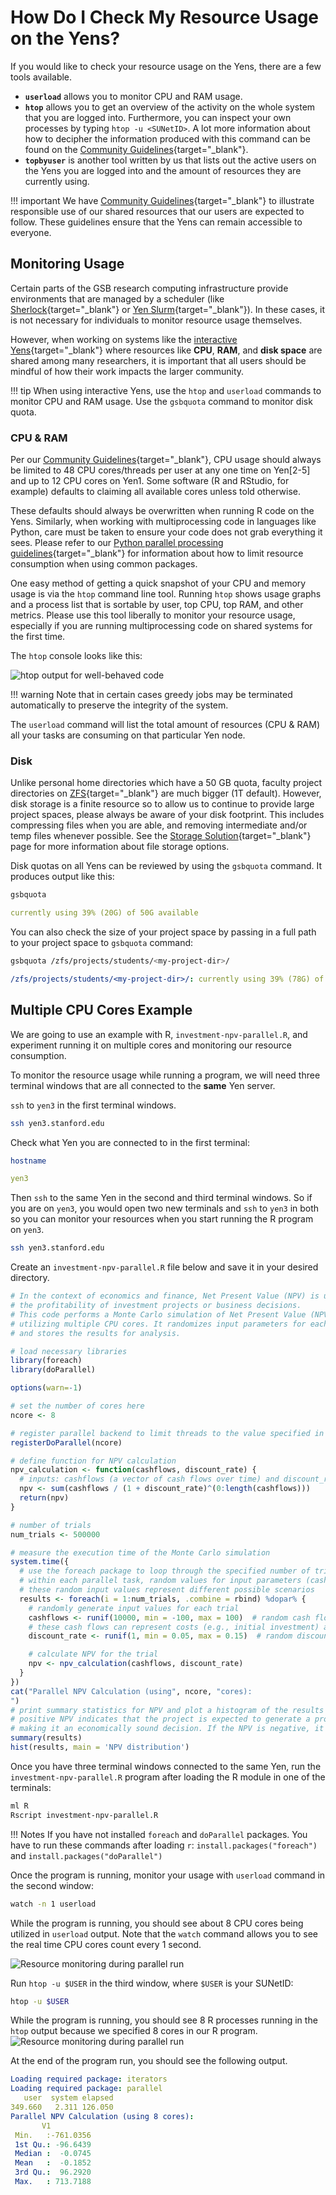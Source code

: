 # How Do I Check My Resource Usage on the Yens?
If you would like to check your resource usage on the Yens, there are a few tools available.

- **`userload`** allows you to monitor CPU and RAM usage.
- **`htop`** allows you to get an overview of the activity on the whole system that you are logged into. Furthermore, you can inspect your own processes by typing `htop -u <SUNetID>`. A lot more information about how to decipher the information produced with this command can be found on the [Community Guidelines](/_policies/user_limits){target="_blank"}.
- **`topbyuser`** is another tool written by us that lists out the active users on the Yens you are logged into and the amount of resources they are currently using.

!!! important
    We have [Community Guidelines](/_policies/user_limits){target="_blank"} to illustrate responsible use of our shared resources that our users are expected to follow. These guidelines ensure that the Yens can remain accessible to everyone.

## Monitoring Usage

Certain parts of the GSB research computing infrastructure provide environments that are managed by a scheduler (like [Sherlock](/_user_guide/sherlock){target="_blank"} or [Yen Slurm](/_user_guide/slurm){target="_blank"}). In these cases, it is not necessary for individuals to monitor resource usage themselves.

However, when working on systems like the [interactive Yens](/_user_guide/yen){target="_blank"} where resources like **CPU**, **RAM**, and **disk space** are shared among many researchers, it is important that all users should be mindful of how their work impacts the larger community.

!!! tip
    When using interactive Yens, use the `htop` and `userload` commands to monitor CPU and RAM usage. Use the `gsbquota` command to monitor disk quota.

### CPU & RAM
Per our [Community Guidelines](/_policies/user_limits){target="_blank"}, CPU usage should always be limited to 48 CPU cores/threads per user at any one time on Yen[2-5] and up to 12 CPU cores on Yen1. Some software (R and RStudio, for example) defaults to claiming all available cores unless told otherwise.

These defaults should always be overwritten when running R code on the Yens. Similarly, when working with multiprocessing code in languages like Python, care must be taken to ensure your code does not grab everything it sees. Please refer to our [Python parallel processing guidelines](/_user_guide/best_practices_parallel_processing_python){target="_blank"} for information about how to limit resource consumption when using common packages.

One easy method of getting a quick snapshot of your CPU and memory usage is via the `htop` command line tool. Running `htop` shows usage graphs and a process list that is sortable by user, top CPU, top RAM, and other metrics. Please use this tool liberally to monitor your resource usage, especially if you are running multiprocessing code on shared systems for the first time.

The `htop` console looks like this:

![htop output for well-behaved code](/assets/images/proc_monitoring.png)

!!! warning
    Note that in certain cases greedy jobs may be terminated automatically to preserve the integrity of the system.

The `userload` command will list the total amount of resources (CPU & RAM) all your tasks are consuming on that particular Yen node.

### Disk
Unlike personal home directories which have a 50 GB quota, faculty project directories on [ZFS](/_user_guide/storage){target="_blank"} are much bigger (1T default). However, disk storage is a finite resource so to allow us to continue to provide large project spaces, please always be aware of your disk footprint. This includes compressing files when you are able, and removing intermediate and/or temp files whenever possible. See the [Storage Solution](/_user_guide/storage){target="_blank"} page for more information about file storage options.

Disk quotas on all Yens can be reviewed by using the `gsbquota` command. It produces output like this:

```bash title="Terminal Command"
gsbquota
```

```{.yaml .no-copy title="Terminal Output"}
currently using 39% (20G) of 50G available
```

You can also check the size of your project space by passing in a full path to your project space to `gsbquota` command:

```bash title="Terminal Command"
gsbquota /zfs/projects/students/<my-project-dir>/
```

```{.yaml .no-copy title="Terminal Output"}
/zfs/projects/students/<my-project-dir>/: currently using 39% (78G) of 200G available
```

## Multiple CPU Cores Example
We are going to use an example with R, `investment-npv-parallel.R`, and experiment running it on multiple cores and monitoring our resource consumption.

To monitor the resource usage while running a program, we will need three terminal windows that are all connected to the **same** Yen server.

`ssh` to `yen3` in the first terminal windows.

```bash title="Terminal Command"
ssh yen3.stanford.edu
```

Check what Yen you are connected to in the first terminal:

```bash title="Terminal Command"
hostname
```

```{.yaml .no-copy title="Terminal Output"}
yen3
```

Then `ssh` to the same Yen in the second and third terminal windows. So if you are on `yen3`, you would open two new terminals and `ssh` to `yen3` in both so you can monitor your resources when you start running the R program on `yen3`.

```bash title="Terminal Command"
ssh yen3.stanford.edu
```

Create an `investment-npv-parallel.R` file below and save it in your desired directory.

```R title="investment-npv-parallel.R"
# In the context of economics and finance, Net Present Value (NPV) is used to assess
# the profitability of investment projects or business decisions.
# This code performs a Monte Carlo simulation of Net Present Value (NPV) with 500,000 trials in parallel,
# utilizing multiple CPU cores. It randomizes input parameters for each trial, calculates the NPV,
# and stores the results for analysis.

# load necessary libraries
library(foreach)
library(doParallel)

options(warn=-1)

# set the number of cores here
ncore <- 8

# register parallel backend to limit threads to the value specified in ncore variable
registerDoParallel(ncore)

# define function for NPV calculation
npv_calculation <- function(cashflows, discount_rate) {
  # inputs: cashflows (a vector of cash flows over time) and discount_rate (the discount rate).
  npv <- sum(cashflows / (1 + discount_rate)^(0:length(cashflows)))
  return(npv)
}

# number of trials
num_trials <- 500000

# measure the execution time of the Monte Carlo simulation
system.time({
  # use the foreach package to loop through the specified number of trials (num_trials) in parallel
  # within each parallel task, random values for input parameters (cash flows and discount rate) are generated for each trial
  # these random input values represent different possible scenarios
  results <- foreach(i = 1:num_trials, .combine = rbind) %dopar% {
    # randomly generate input values for each trial
    cashflows <- runif(10000, min = -100, max = 100)  # random cash flow vector over 10,000 time periods.
    # these cash flows can represent costs (e.g., initial investment) and benefits (e.g., revenue or savings) associated with the project
    discount_rate <- runif(1, min = 0.05, max = 0.15)  # random discount rate at which future cash flows are discounted

    # calculate NPV for the trial
    npv <- npv_calculation(cashflows, discount_rate)
  }
})
cat("Parallel NPV Calculation (using", ncore, "cores):
")
# print summary statistics for NPV and plot a histogram of the results
# positive NPV indicates that the project is expected to generate a profit (the benefits outweigh the costs),
# making it an economically sound decision. If the NPV is negative, it suggests that the project may not be financially viable.
summary(results)
hist(results, main = 'NPV distribution')
```

Once you have three terminal windows connected to the same Yen, run the `investment-npv-parallel.R` program after loading the R module in one of the terminals:

```bash title="Terminal Command"
ml R
Rscript investment-npv-parallel.R
```

!!! Notes
    If you have not installed `foreach` and `doParallel` packages. You have to run these commands after loading `r`: `install.packages("foreach")` and `install.packages("doParallel")`

Once the program is running, monitor your usage with `userload` command in the second window:

```bash title="Terminal Command"
watch -n 1 userload
```

While the program is running, you should see about 8 CPU cores being utilized in `userload` output. Note that the `watch` command allows you to see the real time CPU cores count every 1 second.

![Resource monitoring during parallel run](/assets/images/monitor_userload_r_8_cores.png)

Run `htop -u $USER` in the third window, where `$USER` is your SUNetID:

```bash title="Terminal Command"
htop -u $USER
```

While the program is running, you should see 8 R processes running in the `htop` output because we specified 8 cores in our R program.
![Resource monitoring during parallel run](/assets/images/monitor_htop_r_8_cores.png)

At the end of the program run, you should see the following output.

```{.yaml .no-copy title="Terminal Output"}
Loading required package: iterators
Loading required package: parallel
   user  system elapsed
349.660   2.311 126.050
Parallel NPV Calculation (using 8 cores):
       V1
 Min.   :-761.0356
 1st Qu.: -96.6439
 Median :  -0.0745
 Mean   :  -0.1852
 3rd Qu.:  96.2920
 Max.   : 713.7188
```
